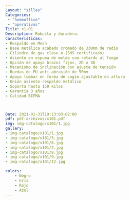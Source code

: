 ```yaml
---
Layout: "sillas"
Categories:
 - "homeoffice"
 - "operativas"
Title: x1-01
Description: Robusta y duradera.
Caracteristicas: 
- Respaldo en Mesh
- Base metálica acabado cromado de 330mm de radio
- Cilindro de gas clase 4 (SHS certificado)
- Asiento en espuma de molde con retardo al fuego
- Opción de apoya brazos fijos, 2D o 3D
- Mecanismo de inclinación con ajuste de tensión
- Ruedas de PU anti-abrasión de 50mm
- Apoyo lumbar en forma de cogín ajustable en altura
- Unión asiento-respaldo metálico
- Soporta hasta 150 kilos
- Garantía 3 años
- Calidad BIFMA



Date: 2021-01-31T19:13:03-02:00
pdf: pdf-archivos/x101.pdf
img: img-catalogo/x101/1.jpg
gallery: 
- img-catalogo/x101/1.jpg
- img-catalogo/x101/5.jpg
- img-catalogo/x101/6.jpg
- img-catalogo/x101/7.jpg
- img-catalogo/x101/8.jpg
- img-catalogo/x101/9.jpg
- img-catalogo/x101/12.jpg

colors:
    - Negro
    - Gris
    - Rojo
    - Azul
---
```

